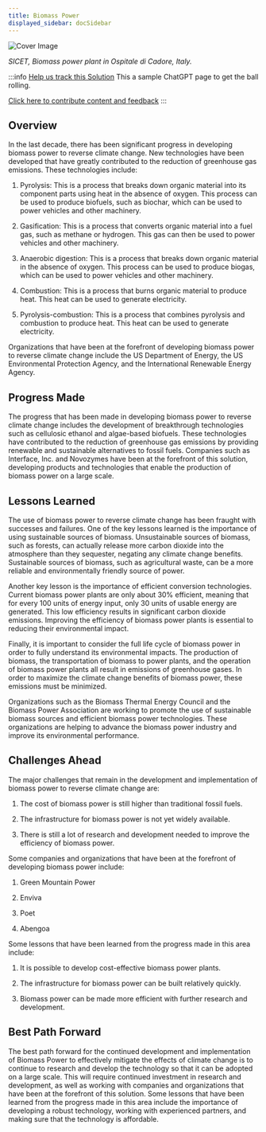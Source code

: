 ```yaml
---
title: Biomass Power
displayed_sidebar: docSidebar
---
```


![Cover Image](../static/img/biomass-power-plant.jpg)

_SICET, Biomass power plant in Ospitale di Cadore, Italy._

:::info [Help us track this Solution](contribute)
This a sample ChatGPT page to get the ball rolling.

[Click here to contribute content and feedback](contribute)
:::

## Overview

In the last decade, there has been significant progress in developing biomass power to reverse climate change. New technologies have been developed that have greatly contributed to the reduction of greenhouse gas emissions. These technologies include:

1. Pyrolysis: This is a process that breaks down organic material into its component parts using heat in the absence of oxygen. This process can be used to produce biofuels, such as biochar, which can be used to power vehicles and other machinery.

2. Gasification: This is a process that converts organic material into a fuel gas, such as methane or hydrogen. This gas can then be used to power vehicles and other machinery.

3. Anaerobic digestion: This is a process that breaks down organic material in the absence of oxygen. This process can be used to produce biogas, which can be used to power vehicles and other machinery.

4. Combustion: This is a process that burns organic material to produce heat. This heat can be used to generate electricity.

5. Pyrolysis-combustion: This is a process that combines pyrolysis and combustion to produce heat. This heat can be used to generate electricity.

Organizations that have been at the forefront of developing biomass power to reverse climate change include the US Department of Energy, the US Environmental Protection Agency, and the International Renewable Energy Agency.

## Progress Made

The progress that has been made in developing biomass power to reverse climate change includes the development of breakthrough technologies such as cellulosic ethanol and algae-based biofuels. These technologies have contributed to the reduction of greenhouse gas emissions by providing renewable and sustainable alternatives to fossil fuels. Companies such as Interface, Inc. and Novozymes have been at the forefront of this solution, developing products and technologies that enable the production of biomass power on a large scale.

## Lessons Learned

The use of biomass power to reverse climate change has been fraught with successes and failures. One of the key lessons learned is the importance of using sustainable sources of biomass. Unsustainable sources of biomass, such as forests, can actually release more carbon dioxide into the atmosphere than they sequester, negating any climate change benefits. Sustainable sources of biomass, such as agricultural waste, can be a more reliable and environmentally friendly source of power.

Another key lesson is the importance of efficient conversion technologies. Current biomass power plants are only about 30% efficient, meaning that for every 100 units of energy input, only 30 units of usable energy are generated. This low efficiency results in significant carbon dioxide emissions. Improving the efficiency of biomass power plants is essential to reducing their environmental impact.

Finally, it is important to consider the full life cycle of biomass power in order to fully understand its environmental impacts. The production of biomass, the transportation of biomass to power plants, and the operation of biomass power plants all result in emissions of greenhouse gases. In order to maximize the climate change benefits of biomass power, these emissions must be minimized.

Organizations such as the Biomass Thermal Energy Council and the Biomass Power Association are working to promote the use of sustainable biomass sources and efficient biomass power technologies. These organizations are helping to advance the biomass power industry and improve its environmental performance.

## Challenges Ahead

The major challenges that remain in the development and implementation of biomass power to reverse climate change are:

1) The cost of biomass power is still higher than traditional fossil fuels.

2) The infrastructure for biomass power is not yet widely available.

3) There is still a lot of research and development needed to improve the efficiency of biomass power.

Some companies and organizations that have been at the forefront of developing biomass power include:

1) Green Mountain Power

2) Enviva

3) Poet

4) Abengoa

Some lessons that have been learned from the progress made in this area include:

1) It is possible to develop cost-effective biomass power plants.

2) The infrastructure for biomass power can be built relatively quickly.

3) Biomass power can be made more efficient with further research and development.

## Best Path Forward

The best path forward for the continued development and implementation of Biomass Power to effectively mitigate the effects of climate change is to continue to research and develop the technology so that it can be adopted on a large scale. This will require continued investment in research and development, as well as working with companies and organizations that have been at the forefront of this solution. Some lessons that have been learned from the progress made in this area include the importance of developing a robust technology, working with experienced partners, and making sure that the technology is affordable.
